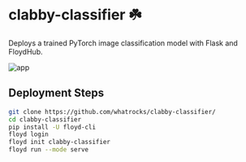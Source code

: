 # clabby-classifier ☘️
Deploys a trained PyTorch image classification model with Flask and FloydHub.

![app](https://i.imgur.com/Th95FTa.gif)

## Deployment Steps

```bash
git clone https://github.com/whatrocks/clabby-classifier/
cd clabby-classifier
pip install -U floyd-cli
floyd login
floyd init clabby-classifier
floyd run --mode serve
```
